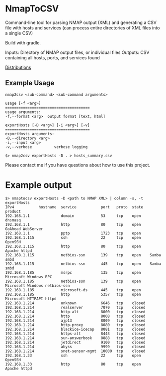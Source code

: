 # NmapToCSV
Command-line tool for parsing NMAP output (XML) and generating a CSV file with 
hosts and services (can process entire directories of XML files into a single CSV)

Build with gradle.

Inputs: Directory of NMAP output files, or individual files
Outputs: CSV containing all hosts, ports, and services found

[Distributions](https://github.com/NF1198/NmapToCSV/wiki)

## Example Usage

    nmap2csv <sub-command> <sub-command arguments>

    usage [-f <arg>]
    ======================================
    usage arguments:
    -f,--format <arg>  output format [text, html]

    exportHosts [-D <arg>] [-i <arg>] [-v]
    ======================================
    exportHosts arguments:
    -D,--directory <arg>
    -i,--input <arg>
    -v,--verbose          verbose logging

    $> nmap2csv exportHosts -D . > hosts_summary.csv

Please contact me if you have questions about how to use this project.

# Example output

    $> nmaptocsv exportHosts -D <path to NMAP XML> | column -s, -t
    exportHosts
    IPv4           hostname  service           port   proto  state   product
    192.168.1.1              domain            53     tcp    open    dnsmasq
    192.168.1.1              http              80     tcp    open    GoAhead WebServer
    192.168.1.1              pptp              1723   tcp    open
    192.168.1.115            ssh               22     tcp    open    OpenSSH
    192.168.1.115            http              80     tcp    open    Apache httpd
    192.168.1.115            netbios-ssn       139    tcp    open    Samba smbd
    192.168.1.115            netbios-ssn       445    tcp    open    Samba smbd
    192.168.1.185            msrpc             135    tcp    open    Microsoft Windows RPC
    192.168.1.185            netbios-ssn       139    tcp    open    Microsoft Windows netbios-ssn
    192.168.1.185            microsoft-ds      445    tcp    open
    192.168.1.185            http              5357   tcp    open    Microsoft HTTPAPI httpd
    192.168.1.214            unknown           6646   tcp    closed
    192.168.1.214            realserver        7070   tcp    closed
    192.168.1.214            http-alt          8000   tcp    closed
    192.168.1.214            http              8008   tcp    closed
    192.168.1.214            ajp13             8009   tcp    closed
    192.168.1.214            http-proxy        8080   tcp    closed
    192.168.1.214            blackice-icecap   8081   tcp    closed
    192.168.1.214            https-alt         8443   tcp    closed
    192.168.1.214            sun-answerbook    8888   tcp    closed
    192.168.1.214            jetdirect         9100   tcp    closed
    192.168.1.214            abyss             9999   tcp    closed
    192.168.1.214            snet-sensor-mgmt  10000  tcp    closed
    192.168.1.33             ssh               22     tcp    open    OpenSSH
    192.168.1.33             http              80     tcp    open    Apache httpd
